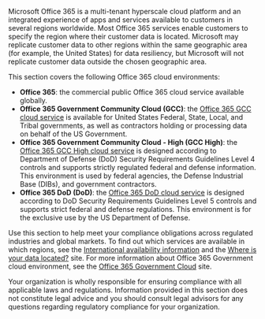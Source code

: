 <!-- This file is a part of all Office 365 compliance offering topics. Please coordinate with Robert Mazzoli (robmazz) for any changes.-->

Microsoft Office 365 is a multi-tenant hyperscale cloud platform and an integrated experience of apps and services available to customers in several regions worldwide. Most Office 365 services enable customers to specify the region where their customer data is located. Microsoft may replicate customer data to other regions within the same geographic area (for example, the United States) for data resiliency, but Microsoft will not replicate customer data outside the chosen geographic area.

This section covers the following Office 365 cloud environments:

- **Office 365**: the commercial public Office 365 cloud service available globally.
- **Office 365 Government Community Cloud (GCC)**: the [Office 365 GCC cloud service](/office365/servicedescriptions/office-365-platform-service-description/office-365-us-government/gcc) is available for United States Federal, State, Local, and Tribal governments, as well as contractors holding or processing data on behalf of the US Government.
- **Office 365 Government Community Cloud - High (GCC High)**: the [Office 365 GCC High cloud service](/office365/servicedescriptions/office-365-platform-service-description/office-365-us-government/gcc-high-and-dod) is designed according to Department of Defense (DoD) Security Requirements Guidelines Level 4 controls and supports strictly regulated federal and defense information. This environment is used by federal agencies, the Defense Industrial Base (DIBs), and government contractors.
- **Office 365 DoD (DoD)**: the [Office 365 DoD cloud service](/office365/servicedescriptions/office-365-platform-service-description/office-365-us-government/gcc-high-and-dod) is designed according to DoD Security Requirements Guidelines Level 5 controls and supports strict federal and defense regulations. This environment is for the exclusive use by the US Department of Defense.

Use this section to help meet your compliance obligations across regulated industries and global markets. To find out which services are available in which regions, see the [International availability information](https://products.office.com/business/international-availability) and the [Where is your data located?](https://products.office.com/where-is-your-data-located?geo=All) site. For more information about Office 365 Government cloud environment, see the [Office 365 Government Cloud](https://aka.ms/o365-us-gov) site.

Your organization is wholly responsible for ensuring compliance with all applicable laws and regulations. Information provided in this section does not constitute legal advice and you should consult legal advisors for any questions regarding regulatory compliance for your organization.
